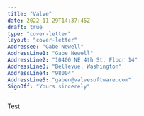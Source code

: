 ```yaml
---
title: "Valve"
date: 2022-11-29T14:37:45Z
draft: true
type: "cover-letter"
layout: "cover-letter"
Addressee: "Gabe Newell"
AddressLine1: "Gabe Newell"
AddressLine2: "10400 NE 4th St, Floor 14"
AddressLine3: "Bellevue, Washington"
AddressLine4: "98004"
AddressLine5: "gaben@valvesoftware.com"
SignOff: "Yours sincerely"
---
```


Test
